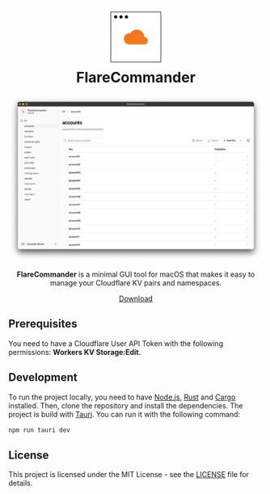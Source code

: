 <div align="center" style="text-align: center;">

<img src="public/logo.svg" alt="FlareCommander" width="120px" height="120px">

<h1 style="margin-top: 0;">FlareCommander</h1>

![set url](public/flare-commander.png 'FlareCommander Screenshot')

**FlareCommander** is a minimal GUI tool for macOS that makes it easy to manage your Cloudflare KV pairs and namespaces.

[Download](https://github.com/cbinzer/flare-commander/releases)

</div>

## Prerequisites

You need to have a Cloudflare User API Token with the following permissions: **Workers KV Storage:Edit**.

## Development

To run the project locally, you need to
have [Node.js](https://nodejs.org/), [Rust](https://www.rust-lang.org/tools/install)
and [Cargo](https://doc.rust-lang.org/cargo/getting-started.html) installed. Then, clone the repository and install the
dependencies. The project is build with [Tauri](https://tauri.app/). You can run it with the following command:

```bash
npm run tauri dev
```

## License

This project is licensed under the MIT License - see the [LICENSE](LICENSE) file for details.